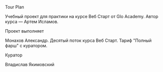 <!-- @format -->

Tour Plan

Учебный проект для практики на курсе Веб Старт от Glo Academy. Автор курса — Артем Исламов.

Проект выполняет

Монахов Александр. Десятый поток курса Веб Старт. Тариф "Полный фарш" с куратором.

Куратор

Владислав Якимовский
